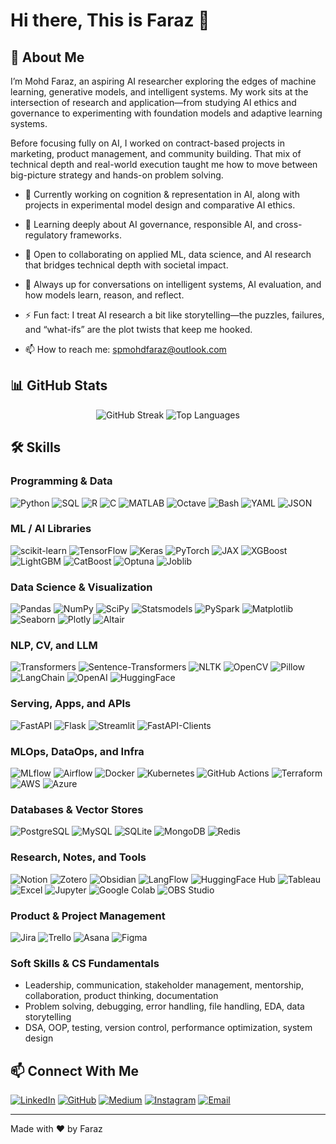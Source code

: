# Hi there, This is Faraz 👋

## 🚀 About Me

I’m Mohd Faraz, an aspiring AI researcher exploring the edges of machine learning, generative models, and intelligent systems. My work sits at the intersection of research and application—from studying AI ethics and governance to experimenting with foundation models and adaptive learning systems.

Before focusing fully on AI, I worked on contract-based projects in marketing, product management, and community building. That mix of technical depth and real-world execution taught me how to move between big-picture strategy and hands-on problem solving.

- 🔭 Currently working on cognition & representation in AI, along with projects in experimental model design and comparative AI ethics.

- 🌱 Learning deeply about AI governance, responsible AI, and cross-regulatory frameworks.

- 👯 Open to collaborating on applied ML, data science, and AI research that bridges technical depth with societal impact.

- 💬 Always up for conversations on intelligent systems, AI evaluation, and how models learn, reason, and reflect.

- ⚡ Fun fact: I treat AI research a bit like storytelling—the puzzles, failures, and “what-ifs” are the plot twists that keep me hooked.

- 📫 How to reach me: [spmohdfaraz@outlook.com](mailto:spmohdfaraz@outlook.com)


## 📊 GitHub Stats

<p align="center">
  <img src="https://streak-stats.demolab.com?user=Faraazz05&theme=radical" alt="GitHub Streak" />
  <img src="https://github-readme-stats.vercel.app/api/top-langs/?username=Faraazz05&layout=compact&theme=radical" alt="Top Languages" />
</p>

## 🛠️ Skills

### Programming & Data
![Python](https://img.shields.io/badge/Python-3776AB?style=for-the-badge&logo=python&logoColor=white)
![SQL](https://img.shields.io/badge/SQL-4479A1?style=for-the-badge&logo=postgresql&logoColor=white)
![R](https://img.shields.io/badge/R-(Learning)-276DC3?style=for-the-badge&logo=r&logoColor=white)
![C](https://img.shields.io/badge/C-(Learning)-00599C?style=for-the-badge&logo=c&logoColor=white)
![MATLAB](https://img.shields.io/badge/MATLAB-(Learning)-0076A8?style=for-the-badge&logo=matlab&logoColor=white)
![Octave](https://img.shields.io/badge/GNU_Octave-(Learning)-0790C0?style=for-the-badge&logo=octave&logoColor=white)
![Bash](https://img.shields.io/badge/Bash-121011?style=for-the-badge&logo=gnubash&logoColor=white)
![YAML](https://img.shields.io/badge/YAML-000000?style=for-the-badge&logo=yaml&logoColor=white)
![JSON](https://img.shields.io/badge/JSON-000000?style=for-the-badge&logo=json&logoColor=white)

### ML / AI Libraries
![scikit-learn](https://img.shields.io/badge/scikit--learn-F7931E?style=for-the-badge&logo=scikitlearn&logoColor=white)
![TensorFlow](https://img.shields.io/badge/TensorFlow-FF6F00?style=for-the-badge&logo=tensorflow&logoColor=white)
![Keras](https://img.shields.io/badge/Keras-D00000?style=for-the-badge&logo=keras&logoColor=white)
![PyTorch](https://img.shields.io/badge/PyTorch-EE4C2C?style=for-the-badge&logo=pytorch&logoColor=white)
![JAX](https://img.shields.io/badge/JAX-0A6ED1?style=for-the-badge&logo=jax&logoColor=white)
![XGBoost](https://img.shields.io/badge/XGBoost-FF6600?style=for-the-badge&logo=xgboost&logoColor=white)
![LightGBM](https://img.shields.io/badge/LightGBM-5C9E31?style=for-the-badge)
![CatBoost](https://img.shields.io/badge/CatBoost-FFCC00?style=for-the-badge)
![Optuna](https://img.shields.io/badge/Optuna-3E6C9E?style=for-the-badge)
![Joblib](https://img.shields.io/badge/joblib-333333?style=for-the-badge)

### Data Science & Visualization
![Pandas](https://img.shields.io/badge/Pandas-150458?style=for-the-badge&logo=pandas&logoColor=white)
![NumPy](https://img.shields.io/badge/NumPy-013243?style=for-the-badge&logo=numpy&logoColor=white)
![SciPy](https://img.shields.io/badge/SciPy-8CAAE6?style=for-the-badge&logo=scipy&logoColor=white)
![Statsmodels](https://img.shields.io/badge/Statsmodels-3B5CAA?style=for-the-badge)
![PySpark](https://img.shields.io/badge/PySpark-E25A1C?style=for-the-badge&logo=apachespark&logoColor=white)
![Matplotlib](https://img.shields.io/badge/Matplotlib-11557C?style=for-the-badge&logo=python&logoColor=white)
![Seaborn](https://img.shields.io/badge/Seaborn-4C9CB4?style=for-the-badge)
![Plotly](https://img.shields.io/badge/Plotly-3F4F75?style=for-the-badge&logo=plotly&logoColor=white)
![Altair](https://img.shields.io/badge/Altair-1F77B4?style=for-the-badge)

### NLP, CV, and LLM
![Transformers](https://img.shields.io/badge/HF_Transformers-FFD21E?style=for-the-badge&logo=huggingface&logoColor=black)
![Sentence-Transformers](https://img.shields.io/badge/Sentence_Transformers-FFB000?style=for-the-badge)
![NLTK](https://img.shields.io/badge/NLTK-552586?style=for-the-badge&logo=python&logoColor=white)
![OpenCV](https://img.shields.io/badge/OpenCV-5C3EE8?style=for-the-badge&logo=opencv&logoColor=white)
![Pillow](https://img.shields.io/badge/Pillow-3775A9?style=for-the-badge&logo=python&logoColor=white)
![LangChain](https://img.shields.io/badge/LangChain-000000?style=for-the-badge)
![OpenAI](https://img.shields.io/badge/OpenAI-412991?style=for-the-badge&logo=openai&logoColor=white)
![HuggingFace](https://img.shields.io/badge/Hugging_Face-FFD21E?style=for-the-badge&logo=huggingface&logoColor=black)

### Serving, Apps, and APIs
![FastAPI](https://img.shields.io/badge/FastAPI-109989?style=for-the-badge&logo=fastapi&logoColor=white)
![Flask](https://img.shields.io/badge/Flask-000000?style=for-the-badge&logo=flask&logoColor=white)
![Streamlit](https://img.shields.io/badge/Streamlit-FF4B4B?style=for-the-badge&logo=streamlit&logoColor=white)
![FastAPI-Clients](https://img.shields.io/badge/Postman-FF6C37?style=for-the-badge&logo=postman&logoColor=white)

### MLOps, DataOps, and Infra
![MLflow](https://img.shields.io/badge/MLflow-0194E2?style=for-the-badge&logo=mlflow&logoColor=white)
![Airflow](https://img.shields.io/badge/Apache_Airflow-017CEE?style=for-the-badge&logo=apacheairflow&logoColor=white)
![Docker](https://img.shields.io/badge/Docker-2496ED?style=for-the-badge&logo=docker&logoColor=white)
![Kubernetes](https://img.shields.io/badge/Kubernetes-326CE5?style=for-the-badge&logo=kubernetes&logoColor=white)
![GitHub Actions](https://img.shields.io/badge/GitHub_Actions-2088FF?style=for-the-badge&logo=githubactions&logoColor=white)
![Terraform](https://img.shields.io/badge/Terraform-7B42BC?style=for-the-badge&logo=terraform&logoColor=white)
![AWS](https://img.shields.io/badge/AWS-232F3E?style=for-the-badge&logo=amazon-aws&logoColor=white)
![Azure](https://img.shields.io/badge/Azure-0078D4?style=for-the-badge&logo=microsoftazure&logoColor=white)

### Databases & Vector Stores
![PostgreSQL](https://img.shields.io/badge/PostgreSQL-4169E1?style=for-the-badge&logo=postgresql&logoColor=white)
![MySQL](https://img.shields.io/badge/MySQL-005C84?style=for-the-badge&logo=mysql&logoColor=white)
![SQLite](https://img.shields.io/badge/SQLite-003B57?style=for-the-badge&logo=sqlite&logoColor=white)
![MongoDB](https://img.shields.io/badge/MongoDB-47A248?style=for-the-badge&logo=mongodb&logoColor=white)
![Redis](https://img.shields.io/badge/Redis-DC382D?style=for-the-badge&logo=redis&logoColor=white)


### Research, Notes, and Tools
![Notion](https://img.shields.io/badge/Notion-000000?style=for-the-badge&logo=notion&logoColor=white)
![Zotero](https://img.shields.io/badge/Zotero-CC2936?style=for-the-badge&logo=zotero&logoColor=white)
![Obsidian](https://img.shields.io/badge/Obsidian-7C3AED?style=for-the-badge&logo=obsidian&logoColor=white)
![LangFlow](https://img.shields.io/badge/LangFlow-111111?style=for-the-badge)
![HuggingFace Hub](https://img.shields.io/badge/HuggingFace_Hub-FFD21E?style=for-the-badge&logo=huggingface&logoColor=black)
![Tableau](https://img.shields.io/badge/Tableau-E97627?style=for-the-badge&logo=tableau&logoColor=white)
![Excel](https://img.shields.io/badge/Excel-217346?style=for-the-badge&logo=microsoftexcel&logoColor=white)
![Jupyter](https://img.shields.io/badge/Jupyter-F37626?style=for-the-badge&logo=jupyter&logoColor=white)
![Google Colab](https://img.shields.io/badge/Google_Colab-F9AB00?style=for-the-badge&logo=googlecolab&logoColor=white)
![OBS Studio](https://img.shields.io/badge/OBS_Studio-302E31?style=for-the-badge&logo=obsstudio&logoColor=white)

### Product & Project Management
![Jira](https://img.shields.io/badge/Jira-0052CC?style=for-the-badge&logo=jira&logoColor=white)
![Trello](https://img.shields.io/badge/Trello-0052CC?style=for-the-badge&logo=trello&logoColor=white)
![Asana](https://img.shields.io/badge/Asana-F06A6A?style=for-the-badge&logo=asana&logoColor=white)
![Figma](https://img.shields.io/badge/Figma-F24E1E?style=for-the-badge&logo=figma&logoColor=white)

### Soft Skills & CS Fundamentals
- Leadership, communication, stakeholder management, mentorship, collaboration, product thinking, documentation  
- Problem solving, debugging, error handling, file handling, EDA, data storytelling  
- DSA, OOP, testing, version control, performance optimization, system design



## 📫 Connect With Me
[![LinkedIn](https://img.shields.io/badge/LinkedIn-0077B5?style=for-the-badge&logo=linkedin&logoColor=white)](https://www.linkedin.com/in/Faraazz05)
[![GitHub](https://img.shields.io/badge/GitHub-181717?style=for-the-badge&logo=github&logoColor=white)](https://github.com/Faraazz05)
[![Medium](https://img.shields.io/badge/Medium-000000?style=for-the-badge&logo=medium&logoColor=white)](https://medium.com/@farazz05)
[![Instagram](https://img.shields.io/badge/Insta-833AB4?style=for-the-badge&logo=instagram&logoColor=white)](https://instagram.com/Faraazz05)
[![Email](https://img.shields.io/badge/Email-D14836?style=for-the-badge&logo=gmail&logoColor=white)](mailto:spmohdfaraz@outlook.com)

---

Made with ❤️ by Faraz
